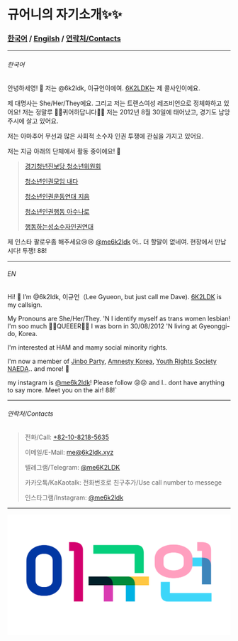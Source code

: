 # 규어니의 자기소개✨️✨️
### [한국어](https://6k2ldk.github.io/6k2ldk/#%ED%95%9C%EA%B5%AD%EC%96%B4) / [Engilsh](https://6k2ldk.github.io/6k2ldk/#EN) / [연락처/Contacts](https://6k2ldk.github.io/6k2ldk/#%EC%97%B0%EB%9D%BD%EC%B2%98contacts)

------------------------------
###### 한국어
안녕하세영! 👋 저는 @6k2ldk, 이규언이에여. [6K2LDK](https://qrz.com/db/6k2ldk)는 제 콜사인이에요.

제 대명사는 She/Her/They에요. 그리고 저는 트랜스여성 레즈비언으로 정체화하고 있어요! 저는 정말루 🏳️‍⚧️퀴어하답니다🏳️‍🌈
저는 2012년 8월 30일에 태어났고, 경기도 남앙주시에 살고 있어요.

저는 아마추어 무선과 많은 사회적 소수자 인권 투쟁에 관심을 가지고 있어요.

저는 지금 아래의 단체에서 활동 중이에요! 🚩
> [경기청년진보당 청소년위원회](https://jinboparty.com)
> 
> [청소년인권모임 내다](https://crsnaeda.kr)
> 
> [청소년인권운동연대 지음](https://yhrjieum.kr)
> 
> [청소년인권행동 아수나로](https://asunaro.or.kr)
> 
> [행동하는성소수자인권연대](https://lgbtpride.or.kr)

제 인스타 팔로우좀 해주세요😢😢 [@me6k2ldk](https://instagram.com/me6k2ldk)
어.. 더 할말이 없네여. 현장에서 만납시다! 투쟁! 88!

------------------------------------------

###### EN
Hi! 👋 I’m @6k2ldk, 이규언（Lee Gyueon, but just call me Dave). [6K2LDK](https://qrz.com/db/6k2ldk) is my callsign.

My Pronouns are She/Her/They. 'N I identify myself as trans women lesbian! I'm soo much 🏳️‍⚧️QUEEER🏳️‍🌈
I was born in 30/08/2012 'N living at Gyeonggi-do, Korea.

I'm interested at HAM and mamy social minority rights.

I'm now a member of [Jinbo Party](https://jinboparty.com), [Amnesty Korea](https://amnesty.or.kr), [Youth Rights Society NAEDA](https://crsnaeda.kr).. and more! 🚩

my instagram is [@me6k2ldk](https"//instagram.com/me6k2ldk)! Please follow 😢😢
and I.. dont have anything to say more. Meet you on the air! 88!`

--------------------
###### 연락처/Contacts
> 전화/Call: [+82-10-8218-5635](tel:+821082185635)
>
> 이메일/E-Mail: [me@6k2ldk.xyz](mailto:me@6k2ldk.xyz)
>
> 텔레그램/Telegram: [@me6K2LDK](https://t.me/me6K2LDK)
>
> 카카오톡/KaKaotalk: 전화번호로 친구추가/Use call number to messege
>
> 인스타그램/Instagram: [@me6k2ldk](https://instagram.com/me6k2ldk)

----------------
![poster](길벗체.png)
